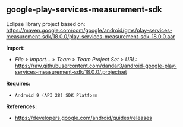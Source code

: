 ## google-play-services-measurement-sdk

Eclipse library project based on:<br/>
https://maven.google.com/com/google/android/gms/play-services-measurement-sdk/18.0.0/play-services-measurement-sdk-18.0.0.aar

**Import:**
- _File > Import... > Team > Team Project Set > URL:_<br/>
  https://raw.githubusercontent.com/dandar3/android-google-play-services-measurement-sdk/18.0.0/.projectset

**Requires:**
- `Android 9 (API 28) SDK Platform`

**References:**
- https://developers.google.com/android/guides/releases